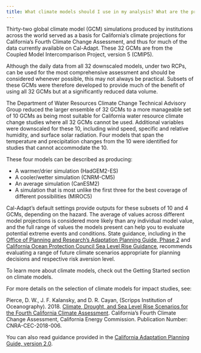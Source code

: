 ```yaml
---
title: What climate models should I use in my analysis? What are the priority models?
---
```


Thirty-two global climate model (GCM) simulations produced by institutions across the world served as a basis for California’s climate projections for California’s Fourth Climate Change Assessment, and thus for much of the data currently available on Cal-Adapt. These 32 GCMs are from the Coupled Model Intercomparison Project, version 5 (CMIP5).

Although the daily data from all 32 downscaled models, under two RCPs, can be used for the most comprehensive assessment and should be considered whenever possible, this may not always be practical. Subsets of these GCMs were therefore developed to provide much of the benefit of using all 32 GCMs but at a significantly reduced data volume.

The Department of Water Resources Climate Change Technical Advisory Group reduced the larger ensemble of 32 GCMs to a more manageable set of 10 GCMs as being most suitable for California water resource climate change studies where all 32 GCMs cannot be used. Additional variables were downscaled for these 10, including wind speed, specific and relative humidity, and surface solar radiation. Four models that span the temperature and precipitation changes from the 10 were identified for studies that cannot accommodate the 10. 

These four models can be described as producing:

- A warmer/drier simulation (HadGEM2-ES)
- A cooler/wetter simulation (CNRM-CM5)
- An average simulation (CanESM2)
- A simulation that is most unlike the first three for the best coverage of different possibilities (MIROC5)

Cal-Adapt’s default settings provide outputs for these subsets of 10 and 4 GCMs, depending on the hazard. The average of values across different model projections is considered more likely than any individual model value, and the full range of values the models present can help you to evaluate potential extreme events and conditions. State guidance, including in the [Office of Planning and Research’s Adaptation Planning Guide, Phase 2](https://resilientca.org/apg/) and [California Ocean Protection Council Sea Level Rise Guidance](https://www.opc.ca.gov/updating-californias-sea-level-rise-guidance/), recommends evaluating a range of future climate scenarios appropriate for planning decisions and respective risk aversion level.

To learn more about climate models, check out the Getting Started section on climate models.

For more details on the selection of climate models for impact studies, see:

<p class="reference">
Pierce, D. W., J. F. Kalansky, and D. R. Cayan, (Scripps Institution of Oceanography). 2018. <a href="https://www.energy.ca.gov/sites/default/files/2019-11/Projections_CCCA4-CEC-2018-006_ADA.pdf" target="_blank">Climate, Drought, and Sea Level Rise Scenarios for the Fourth California Climate Assessment</a>. California’s Fourth Climate Change Assessment, California Energy Commission. Publication Number: CNRA-CEC-2018-006.
</p>

You can also read guidance provided in the [California Adaptation Planning Guide, version 2.0](https://resilientca.org/apg/).
